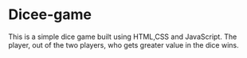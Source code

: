 # Dicee-game
This is a simple dice game built using HTML,CSS and JavaScript. The player, out of the two players, who gets greater value in the dice wins.
